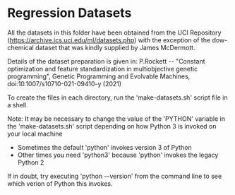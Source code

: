 # Regression Datasets

All the datasets in this folder have been obtained from the UCI Repository (https://archive.ics.uci.edu/ml/datasets.php) with the exception of the dow-chemical dataset that was kindly supplied by James McDermott.

Details of the dataset preparation is given in: P.Rockett -- "Constant optimization and feature standardization in multiobjective genetic programming", Genetic Programming and Evolvable Machines, doi:10.1007/s10710-021-09410-y (2021)

To create the files in each directory, run the 'make-datasets.sh' script file in a shell.

Note: It may be necessary to change the value of the 'PYTHON' variable in the 'make-datasets.sh' script depending on how Python 3 is invoked on your local machine 

- Sometimes the default 'python' invokes version 3 of Python
- Other times you need 'python3' because 'python' invokes the legacy Python 2

If in doubt, try executing 'python --version' from the command line to see which verion of Python this invokes.


